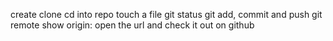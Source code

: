 create
clone
cd into repo
touch a file
git status
git add, commit and push
git remote show origin: open the url and check it out on github


